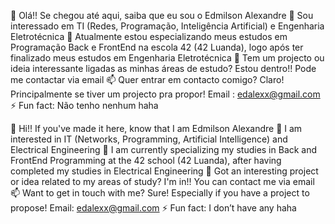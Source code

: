 👋 Olá!! Se chegou até aqui, saiba que eu sou o Edmilson Alexandre
👀 Sou interessado em TI (Redes, Programação, Inteligência Artificial) e Engenharia Eletrotécnica 
🌱 Atualmente estou especializando meus estudos em Programação Back e FrontEnd na escola 42 (42 Luanda), logo após ter finalizado meus estudos em Engenharia Eletrotécnica
💞️ Tem um projecto ou ideia interessante ligadas as minhas áreas de estudo? Estou dentro!! Pode me contactar via email
📫 Quer entrar em contacto comigo? Claro! Principalmente se tiver um projecto pra propor!
Email : edalexx@gmail.com
⚡ Fun fact: Não tenho nenhum haha

👋 Hi!! If you've made it here, know that I am Edmilson Alexandre
👀 I am interested in IT (Networks, Programming, Artificial Intelligence) and Electrical Engineering
🌱 I am currently specializing my studies in Back and FrontEnd Programming at the 42 school (42 Luanda), after having completed my studies in Electrical Engineering
💞️ Got an interesting project or idea related to my areas of study? I'm in!! You can contact me via email
📫 Want to get in touch with me? Sure! Especially if you have a project to propose!
Email: edalexx@gmail.com
⚡ Fun fact: I don’t have any haha
